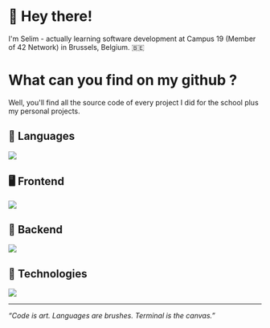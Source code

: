 # 👋 Hey there!

I'm Selim - actually learning software development at Campus 19 (Member of 42 Network) in Brussels, Belgium. 🇧🇪

# What can you find on my github ?

Well, you'll find all the source code of every project I did for the school plus my personal projects.

## 🧬 Languages

[![](https://skillicons.dev/icons?i=bash,c,cpp,go,java,python,javascript,typescript,html,css)](https://skillicons.dev)

## 🖥 Frontend

[![](https://skillicons.dev/icons?i=react,vite,remix,next,tailwindcss)](https://skillicons.dev)

## 💾 Backend

[![](https://skillicons.dev/icons?i=django,spring,express,postgresql,prisma)](https://skillicons.dev)

## 🫆 Technologies

[![](https://skillicons.dev/icons?i=apple,debian,kali,nodejs,github,docker,aws)](https://skillicons.dev)

---

*“Code is art. Languages are brushes. Terminal is the canvas.”*
